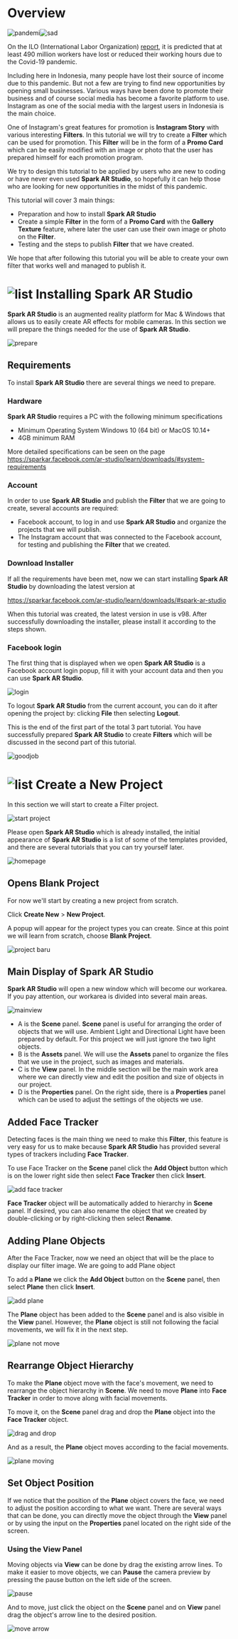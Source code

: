# Overview

![pandemi](image/closed.gif)![sad](image/sad.gif) 

On the ILO (International Labor Organization) [report](https://www.ilo.org/wcmsp5/groups/public/---dgreports/---dcomm/documents/briefingnote/wcms_755910.pdf), it is predicted that at least 490 million workers have lost or reduced their working hours due to the Covid-19 pandemic.

Including here in Indonesia, many people have lost their source of income due to this pandemic. But not a few are trying to find new opportunities by opening small businesses. Various ways have been done to promote their business and of course social media has become a favorite platform to use. Instagram as one of the social media with the largest users in Indonesia is the main choice.

One of Instagram's great features for promotion is **Instagram Story** with various interesting **Filters**. In this tutorial we will try to create a **Filter** which can be used for promotion. This **Filter** will be in the form of a **Promo Card** which can be easily modified with an image or photo that the user has prepared himself for each promotion program.

We try to design this tutorial to be applied by users who are new to coding or have never even used **Spark AR Studio**, so hopefully it can help those who are looking for new opportunities in the midst of this pandemic.

This tutorial will cover 3 main things:

* Preparation and how to install **Spark AR Studio**
* Create a simple **Filter** in the form of a **Promo Card** with the **Gallery Texture** feature, where later the user can use their own image or photo on the **Filter**.
* Testing and the steps to publish **Filter** that we have created.

We hope that after following this tutorial you will be able to create your own filter that works well and managed to publish it.

# ![list](image/list.gif) Installing Spark AR Studio

**Spark AR Studio** is an augmented reality platform for Mac & Windows that allows us to easily create AR effects for mobile cameras. In this section we will prepare the things needed for the use of **Spark AR Studio**.

![prepare](image/prepare.gif) 

## Requirements
To install **Spark AR Studio** there are several things we need to prepare.

### Hardware
**Spark AR Studio** requires a PC with the following minimum specifications
* Minimum Operating System Windows 10 (64 bit) or MacOS 10.14+
* 4GB minimum RAM

More detailed specifications can be seen on the page https://sparkar.facebook.com/ar-studio/learn/downloads/#system-requirements

### Account
In order to use **Spark AR Studio** and publish the **Filter** that we are going to create, several accounts are required:
* Facebook account, to log in and use **Spark AR Studio** and organize the projects that we will publish.
* The Instagram account that was connected to the Facebook account, for testing and publishing the **Filter** that we created.

### Download Installer
If all the requirements have been met, now we can start installing **Spark AR Studio** by downloading the latest version at

https://sparkar.facebook.com/ar-studio/learn/downloads/#spark-ar-studio

When this tutorial was created, the latest version in use is v98. After successfully downloading the installer, please install it according to the steps shown.

### Facebook login
The first thing that is displayed when we open **Spark AR Studio** is a Facebook account login popup, fill it with your account data and then you can use **Spark AR Studio**.

![login](tutorial_images/00_login.PNG)

To logout **Spark AR Studio** from the current account, you can do it after opening the project by: clicking **File** then selecting **Logout**.

This is the end of the first part of the total 3 part tutorial. You have successfully prepared **Spark AR Studio** to create **Filters** which will be discussed in the second part of this tutorial.

![goodjob](image/goodjob.gif) 

# ![list](image/list.gif) Create a New Project

In this section we will start to create a Filter project.

![start project](image/startproject.gif) 

Please open **Spark AR Studio** which is already installed, the initial appearance of **Spark AR Studio** is a list of some of the templates provided, and there are several tutorials that you can try yourself later.

![homepage](tutorial_images/01_homepage.PNG)

## Opens Blank Project

For now we'll start by creating a new project from scratch.

Click **Create New** > **New Project**.

A popup will appear for the project types you can create. Since at this point we will learn from scratch, choose **Blank Project**.

![project baru](tutorial_images/02_new_project.gif)

## Main Display of Spark AR Studio
**Spark AR Studio** will open a new window which will become our workarea. If you pay attention, our workarea is divided into several main areas.

![mainview](tutorial_images/03_Main_View.PNG)

- A is the **Scene** panel. **Scene** panel is useful for arranging the order of objects that we will use. Ambient Light and Directional Light have been prepared by default. For this project we will just ignore the two light objects.
- B is the **Assets** panel. We will use the **Assets** panel to organize the files that we use in the project, such as images and materials.
- C is the **View** panel. In the middle section will be the main work area where we can directly view and edit the position and size of objects in our project.
- D is the **Properties** panel. On the right side, there is a **Properties** panel which can be used to adjust the settings of the objects we use.

## Added Face Tracker
Detecting faces is the main thing we need to make this **Filter**, this feature is very easy for us to make because **Spark AR Studio** has provided several types of trackers including **Face Tracker**.

To use Face Tracker on the **Scene** panel click the **Add Object** button which is on the lower right side then select **Face Tracker** then click **Insert**.

![add face tracker](tutorial_images/04_add_facetracker.gif)

**Face Tracker** object will be automatically added to hierarchy in **Scene** panel.
If desired, you can also rename the object that we created by double-clicking or by right-clicking then select **Rename**.

## Adding Plane Objects
After the Face Tracker, now we need an object that will be the place to display our filter image. We are going to add Plane object

To add a **Plane** we click the **Add Object** button on the **Scene** panel, then select **Plane** then click **Insert**.

![add plane](tutorial_images/05_add_plane.gif)

The **Plane** object has been added to the **Scene** panel and is also visible in the **View** panel. However, the **Plane** object is still not following the facial movements, we will fix it in the next step.

![plane not move](tutorial_images/06_plane_not_move.gif)

## Rearrange Object Hierarchy
To make the **Plane** object move with the face's movement, we need to rearrange the object hierarchy in **Scene**. We need to move **Plane** into **Face Tracker** in order to move along with facial movements.

To move it, on the **Scene** panel drag and drop the **Plane** object into the **Face Tracker** object.

![drag and drop](tutorial_images/07_plane_heriarchy.gif)

And as a result, the **Plane** object moves according to the facial movements.

![plane moving](tutorial_images/08_plane_moving.gif)

## Set Object Position
If we notice that the position of the **Plane** object covers the face, we need to adjust the position according to what we want. There are several ways that can be done, you can directly move the object through the **View** panel or by using the input on the **Properties** panel located on the right side of the screen.

### Using the View Panel
Moving objects via **View** can be done by drag the existing arrow lines. To make it easier to move objects, we can **Pause** the camera preview by pressing the pause button on the left side of the screen.

![pause](tutorial_images/09_pause_cam.gif)

And to move, just click the object on the **Scene** panel and on **View** panel drag the object's arrow line to the desired position.

![move arrow](tutorial_images/10_move_plane_arrow.gif)
